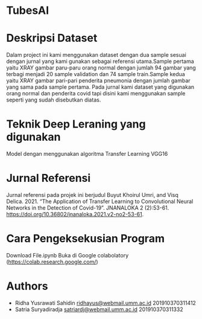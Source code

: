 # TubesAI

# Deskripsi Dataset
Dalam project ini kami menggunakan dataset dengan dua sample sesuai dengan jurnal yang kami gunakan sebagai referensi utama.Sample pertama yaitu  XRAY gambar paru-paru orang normal dengan jumlah 94 gambar yang terbagi menjadi 20 sample validation dan 74 sample train.Sample kedua yaitu XRAY gambar pari-pari penderita pneumonia dengan jumlah gambar yang sama pada sample pertama. Pada jurnal kami dataset yang digunakan orang normal dan penderita covid tapi disini kami menggunakan sample seperti yang sudah disebutkan diatas.

# Teknik Deep Leraning yang digunakan
Model dengan menggunakan algoritma Transfer Learning VGG16

# Jurnal Referensi
Jurnal referensi pada projek ini berjudul Buyut Khoirul Umri, and Visq Delica. 2021. “The Application of Transfer Learning to Convolutional Neural Networks in the Detection of Covid-19”. JNANALOKA 2 (2):53-61. https://doi.org/10.36802/jnanaloka.2021.v2-no2-53-61.

# Cara Pengeksekusian Program
Download File.ipynb
Buka di Google colabolatory (https://colab.research.google.com/)

# Authors
- Ridha Yusrawati Sahidin  ridhayus@webmail.umm.ac.id  201910370311412
- Satria Suryadiradja      satriardj@webmail.umm.ac.id 201910370311332
